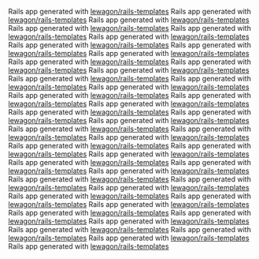 Rails app generated with [lewagon/rails-templates](https://github.com/lewagon/rails-templates)
Rails app generated with [lewagon/rails-templates](https://github.com/lewagon/rails-templates)
Rails app generated with [lewagon/rails-templates](https://github.com/lewagon/rails-templates)
Rails app generated with [lewagon/rails-templates](https://github.com/lewagon/rails-templates)
Rails app generated with [lewagon/rails-templates](https://github.com/lewagon/rails-templates)
Rails app generated with [lewagon/rails-templates](https://github.com/lewagon/rails-templates)
Rails app generated with [lewagon/rails-templates](https://github.com/lewagon/rails-templates)
Rails app generated with [lewagon/rails-templates](https://github.com/lewagon/rails-templates)
Rails app generated with [lewagon/rails-templates](https://github.com/lewagon/rails-templates)
Rails app generated with [lewagon/rails-templates](https://github.com/lewagon/rails-templates)
Rails app generated with [lewagon/rails-templates](https://github.com/lewagon/rails-templates)
Rails app generated with [lewagon/rails-templates](https://github.com/lewagon/rails-templates)
Rails app generated with [lewagon/rails-templates](https://github.com/lewagon/rails-templates)
Rails app generated with [lewagon/rails-templates](https://github.com/lewagon/rails-templates)
Rails app generated with [lewagon/rails-templates](https://github.com/lewagon/rails-templates)
Rails app generated with [lewagon/rails-templates](https://github.com/lewagon/rails-templates)
Rails app generated with [lewagon/rails-templates](https://github.com/lewagon/rails-templates)
Rails app generated with [lewagon/rails-templates](https://github.com/lewagon/rails-templates)
Rails app generated with [lewagon/rails-templates](https://github.com/lewagon/rails-templates)
Rails app generated with [lewagon/rails-templates](https://github.com/lewagon/rails-templates)
Rails app generated with [lewagon/rails-templates](https://github.com/lewagon/rails-templates)
Rails app generated with [lewagon/rails-templates](https://github.com/lewagon/rails-templates)
Rails app generated with [lewagon/rails-templates](https://github.com/lewagon/rails-templates)
Rails app generated with [lewagon/rails-templates](https://github.com/lewagon/rails-templates)
Rails app generated with [lewagon/rails-templates](https://github.com/lewagon/rails-templates)
Rails app generated with [lewagon/rails-templates](https://github.com/lewagon/rails-templates)
Rails app generated with [lewagon/rails-templates](https://github.com/lewagon/rails-templates)
Rails app generated with [lewagon/rails-templates](https://github.com/lewagon/rails-templates)
Rails app generated with [lewagon/rails-templates](https://github.com/lewagon/rails-templates)
Rails app generated with [lewagon/rails-templates](https://github.com/lewagon/rails-templates)
Rails app generated with [lewagon/rails-templates](https://github.com/lewagon/rails-templates)
Rails app generated with [lewagon/rails-templates](https://github.com/lewagon/rails-templates)
Rails app generated with [lewagon/rails-templates](https://github.com/lewagon/rails-templates)
Rails app generated with [lewagon/rails-templates](https://github.com/lewagon/rails-templates)
Rails app generated with [lewagon/rails-templates](https://github.com/lewagon/rails-templates)
Rails app generated with [lewagon/rails-templates](https://github.com/lewagon/rails-templates)
Rails app generated with [lewagon/rails-templates](https://github.com/lewagon/rails-templates)
Rails app generated with [lewagon/rails-templates](https://github.com/lewagon/rails-templates)
Rails app generated with [lewagon/rails-templates](https://github.com/lewagon/rails-templates)
Rails app generated with [lewagon/rails-templates](https://github.com/lewagon/rails-templates)
Rails app generated with [lewagon/rails-templates](https://github.com/lewagon/rails-templates)
Rails app generated with [lewagon/rails-templates](https://github.com/lewagon/rails-templates)
Rails app generated with [lewagon/rails-templates](https://github.com/lewagon/rails-templates)
